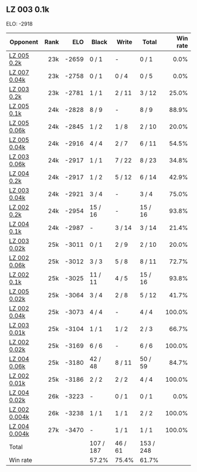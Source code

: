 ## LZ 003 0.1k ##

ELO: -2918

Opponent | Rank | ELO | Black | Write | Total | Win rate
---------|-----:|----:|-------|-------|-------|-------:
[LZ 005 0.2k](LZ%20005%200.2k.md) | 23k | -2659 | 0 / 1 | - | 0 / 1 | 0.0%
[LZ 007 0.04k](LZ%20007%200.04k.md) | 23k | -2758 | 0 / 1 | 0 / 4 | 0 / 5 | 0.0%
[LZ 003 0.2k](LZ%20003%200.2k.md) | 23k | -2781 | 1 / 1 | 2 / 11 | 3 / 12 | 25.0%
[LZ 005 0.1k](LZ%20005%200.1k.md) | 24k | -2828 | 8 / 9 | - | 8 / 9 | 88.9%
[LZ 005 0.06k](LZ%20005%200.06k.md) | 24k | -2845 | 1 / 2 | 1 / 8 | 2 / 10 | 20.0%
[LZ 005 0.04k](LZ%20005%200.04k.md) | 24k | -2916 | 4 / 4 | 2 / 7 | 6 / 11 | 54.5%
[LZ 003 0.06k](LZ%20003%200.06k.md) | 24k | -2917 | 1 / 1 | 7 / 22 | 8 / 23 | 34.8%
[LZ 004 0.2k](LZ%20004%200.2k.md) | 24k | -2917 | 1 / 2 | 5 / 12 | 6 / 14 | 42.9%
[LZ 003 0.04k](LZ%20003%200.04k.md) | 24k | -2921 | 3 / 4 | - | 3 / 4 | 75.0%
[LZ 002 0.2k](LZ%20002%200.2k.md) | 24k | -2954 | 15 / 16 | - | 15 / 16 | 93.8%
[LZ 004 0.1k](LZ%20004%200.1k.md) | 24k | -2987 | - | 3 / 14 | 3 / 14 | 21.4%
[LZ 003 0.02k](LZ%20003%200.02k.md) | 25k | -3011 | 0 / 1 | 2 / 9 | 2 / 10 | 20.0%
[LZ 002 0.06k](LZ%20002%200.06k.md) | 25k | -3012 | 3 / 3 | 5 / 8 | 8 / 11 | 72.7%
[LZ 002 0.1k](LZ%20002%200.1k.md) | 25k | -3025 | 11 / 11 | 4 / 5 | 15 / 16 | 93.8%
[LZ 005 0.02k](LZ%20005%200.02k.md) | 25k | -3064 | 3 / 4 | 2 / 8 | 5 / 12 | 41.7%
[LZ 002 0.04k](LZ%20002%200.04k.md) | 25k | -3073 | 4 / 4 | - | 4 / 4 | 100.0%
[LZ 003 0.01k](LZ%20003%200.01k.md) | 25k | -3104 | 1 / 1 | 1 / 2 | 2 / 3 | 66.7%
[LZ 002 0.02k](LZ%20002%200.02k.md) | 25k | -3169 | 6 / 6 | - | 6 / 6 | 100.0%
[LZ 004 0.06k](LZ%20004%200.06k.md) | 25k | -3180 | 42 / 48 | 8 / 11 | 50 / 59 | 84.7%
[LZ 002 0.01k](LZ%20002%200.01k.md) | 25k | -3186 | 2 / 2 | 2 / 2 | 4 / 4 | 100.0%
[LZ 004 0.02k](LZ%20004%200.02k.md) | 26k | -3223 | - | 0 / 1 | 0 / 1 | 0.0%
[LZ 002 0.004k](LZ%20002%200.004k.md) | 26k | -3238 | 1 / 1 | 1 / 1 | 2 / 2 | 100.0%
[LZ 004 0.004k](LZ%20004%200.004k.md) | 27k | -3470 | - | 1 / 1 | 1 / 1 | 100.0%
Total | | | 107 / 187 | 46 / 61 | 153 / 248 | 
Win rate| | | 57.2% | 75.4% | 61.7% | 
